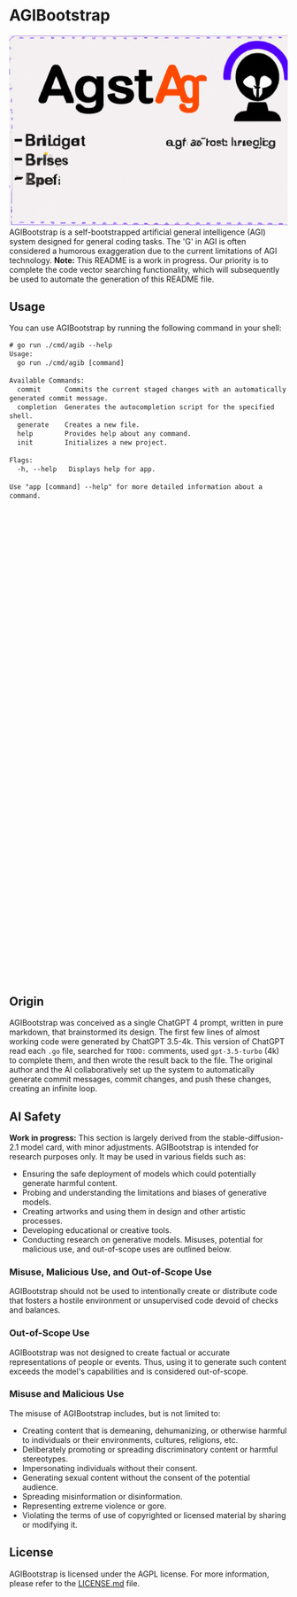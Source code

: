 # AGIBootstrap
![AGIBootstrap banner by DALL-E](docs/images/agib-dalle.jpg) AGIBootstrap is a self-bootstrapped artificial general intelligence (AGI) system designed for general coding tasks. The 'G' in AGI is often considered a humorous exaggeration due to the current limitations of AGI technology. **Note:** This README is a work in progress. Our priority is to complete the code vector searching functionality, which will subsequently be used to automate the generation of this README file.
## Usage
You can use AGIBootstrap by running the following command in your shell:

```shell
# go run ./cmd/agib --help
Usage:
  go run ./cmd/agib [command]

Available Commands:
  commit      Commits the current staged changes with an automatically generated commit message.
  completion  Generates the autocompletion script for the specified shell.
  generate    Creates a new file.
  help        Provides help about any command.
  init        Initializes a new project.

Flags:
  -h, --help   Displays help for app.

Use "app [command] --help" for more detailed information about a command.























































```
## Origin
AGIBootstrap was conceived as a single ChatGPT 4 prompt, written in pure markdown, that brainstormed its design. The first few lines of almost working code were generated by ChatGPT 3.5-4k. This version of ChatGPT read each `.go` file, searched for `TODO:` comments, used `gpt-3.5-turbo` (4k) to complete them, and then wrote the result back to the file. The original author and the AI collaboratively set up the system to automatically generate commit messages, commit changes, and push these changes, creating an infinite loop.
## AI Safety
**Work in progress:** This section is largely derived from the stable-diffusion-2.1 model card, with minor adjustments. AGIBootstrap is intended for research purposes only. It may be used in various fields such as:
- Ensuring the safe deployment of models which could potentially generate harmful content.
- Probing and understanding the limitations and biases of generative models.
- Creating artworks and using them in design and other artistic processes.
- Developing educational or creative tools.
- Conducting research on generative models. Misuses, potential for malicious use, and out-of-scope uses are outlined below.
### Misuse, Malicious Use, and Out-of-Scope Use
AGIBootstrap should not be used to intentionally create or distribute code that fosters a hostile environment or unsupervised code devoid of checks and balances.
### Out-of-Scope Use
AGIBootstrap was not designed to create factual or accurate representations of people or events. Thus, using it to generate such content exceeds the model's capabilities and is considered out-of-scope.
### Misuse and Malicious Use
The misuse of AGIBootstrap includes, but is not limited to:
- Creating content that is demeaning, dehumanizing, or otherwise harmful to individuals or their environments, cultures, religions, etc.
- Deliberately promoting or spreading discriminatory content or harmful stereotypes.
- Impersonating individuals without their consent.
- Generating sexual content without the consent of the potential audience.
- Spreading misinformation or disinformation.
- Representing extreme violence or gore.
- Violating the terms of use of copyrighted or licensed material by sharing or modifying it.
## License
AGIBootstrap is licensed under the AGPL license. For more information, please refer to the [LICENSE.md](LICENSE.md) file.
